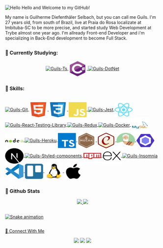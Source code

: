 <img alt="Hello" height="25" width="25" src="https://camo.githubusercontent.com/e8e7b06ecf583bc040eb60e44eb5b8e0ecc5421320a92929ce21522dbc34c891/68747470733a2f2f6d656469612e67697068792e636f6d2f6d656469612f6876524a434c467a6361737252346961377a2f67697068792e676966">     Hello and Welcome to my GitHub!

My name is Guilherme Diefenthäler Selbach, but you can call me Guils. I'm 27 years old, from south of Brazil, live at Praia do Rosa localizate at Imbituba-SC to be more precise, and started study Web Development at Trybe almost one year ago. I'm allready Front-end Developer and i'm specializing in Back-End development to become Full Stack. 


##

### :book: Currently Studying:
<div align="center">
  <a href="https://www.mongodb.com/" rel="nofollow">
    <img align="center" alt="Guils-Ts" height="50" width="60" src="https://camo.githubusercontent.com/d69527496a61f94e89fbb0f4022b15fa816f63d9b773c1ae2b6f83fb63e69d2f/68747470733a2f2f63646e2e6a7364656c6976722e6e65742f67682f64657669636f6e732f64657669636f6e2f69636f6e732f6d6f6e676f64622f6d6f6e676f64622d6f726967696e616c2d776f72646d61726b2e737667">
  </a>
  
   <a href="https://docs.microsoft.com/pt-br/dotnet/csharp/" rel="nofollow">
    <img align="center" alt="Guils-Ts" height="50" width="60" src="https://raw.githubusercontent.com/devicons/devicon/master/icons/csharp/csharp-original.svg">
  </a>
  
  <a href="https://dotnet.microsoft.com/en-us/" rel="nofollow">
    <img align="center" alt="Guils-DotNet" height="50" width="60" src="https://user-images.githubusercontent.com/42860908/106164530-120e5680-61b0-11eb-954c-969c7031ffd4.png">
  </a>
</div>

##

### :notebook: Skills:
<div style="display: inline_block"><br>
  <a href="https://git-scm.com/" rel="nofollow">
    <img align="center" alt="Guils-Git" height="50" width="60" src="https://camo.githubusercontent.com/dc9e7e657b4cd5ba7d819d1a9ce61434bd0ddbb94287d7476b186bd783b62279/68747470733a2f2f63646e2e6a7364656c6976722e6e65742f67682f64657669636f6e732f64657669636f6e2f69636f6e732f6769742f6769742d6f726967696e616c2e737667">
  </a>
  
  <a href="https://developer.mozilla.org/pt-BR/docs/Web/HTML" rel="nofollow">
    <img align="center" alt="Guils-HTML" height="50" width="60" src="https://raw.githubusercontent.com/devicons/devicon/master/icons/html5/html5-original.svg">
  </a>
  
  <a href="https://developer.mozilla.org/pt-BR/docs/Web/CSS" rel="nofollow">
    <img align="center" alt="Guils-CSS" height="50" width="60" src="https://raw.githubusercontent.com/devicons/devicon/master/icons/css3/css3-original.svg">
  </a>
  
  <a href="https://developer.mozilla.org/pt-BR/docs/Web/JavaScript" rel="nofollow">
    <img align="center" alt="Guils-Js" height="50" width="60" src="https://raw.githubusercontent.com/devicons/devicon/master/icons/javascript/javascript-plain.svg">
  </a>
  <a href="https://jestjs.io/pt-BR/" rel="nofollow">
    <img align="center" alt="Guils-Jest" height="50" width="60" src="https://camo.githubusercontent.com/fd37a0ed465d6e14411705324a0d21739377f54ab6d0ae146c68fca8777e16c7/68747470733a2f2f63646e2e6a7364656c6976722e6e65742f67682f64657669636f6e732f64657669636f6e2f69636f6e732f6a6573742f6a6573742d706c61696e2e737667">
  </a>
  <a href="https://pt-br.reactjs.org/" rel="nofollow">
    <img align="center" alt="Guils-React" height="50" width="60" src="https://raw.githubusercontent.com/devicons/devicon/master/icons/react/react-original.svg">
  </a>
  <a href="https://testing-library.com/docs/react-testing-library/intro/" rel="nofollow">
    <img align="center" alt="Guils-React-Testing-Library" height="50" width="60" src="https://camo.githubusercontent.com/aa85cea585880ae694b4fe8dde116d092b8907d6351c71fcd76f00f7586fad72/68747470733a2f2f74657374696e672d6c6962726172792e636f6d2f696d672f6f63746f7075732d313238783132382e706e67">
  </a>
  <a href="https://redux.js.org/" rel="nofollow">
    <img align="center" alt="Guils-Redux" height="50" width="60" src="https://camo.githubusercontent.com/2b6b50702c658cdfcf440cef1eb88c7e0e5a16ce0eb6ab8bc933da7697c12213/68747470733a2f2f63646e2e6a7364656c6976722e6e65742f67682f64657669636f6e732f64657669636f6e2f69636f6e732f72656475782f72656475782d6f726967696e616c2e737667">
  </a>
  <a href="https://www.docker.com/" rel="nofollow">
    <img align="center" alt="Guils-Docker" height="50" width="60" src="https://camo.githubusercontent.com/cbd55750b53c01dc18830d377c7364b01077e8a675a79d454a3f1ea549efe129/68747470733a2f2f63646e2e6a7364656c6976722e6e65742f67682f64657669636f6e732f64657669636f6e2f69636f6e732f646f636b65722f646f636b65722d6f726967696e616c2e737667">
  </a>
  <a href="https://www.mysql.com/" rel="nofollow">
    <img align="center" alt="Guils-MYSQL" height="50" width="60" src="https://raw.githubusercontent.com/matheusg18/matheusg18.github.io/main/public/icons/mysql.png">
  </a>
  <a href="https://nodejs.org/en/docs/" rel="nofollow">
    <img align="center" alt="Guils-NodeJs" height="50" width="60" src="https://raw.githubusercontent.com/matheusg18/matheusg18.github.io/main/public/icons/nodejs.png">
  </a>
  <a href="https://www.heroku.com/home/" rel="nofollow">
    <img align="center" alt="Guils-Heroku" height="50" width="60" src="https://cdn.icon-icons.com/icons2/2699/PNG/512/heroku_logo_icon_168126.png">
  </a>
  <a href="https://www.typescriptlang.org/" rel="nofollow">
      <img align="center" alt="Guils-Ts" height="50" width="60" src="https://raw.githubusercontent.com/devicons/devicon/master/icons/typescript/typescript-plain.svg">
  </a>
  <a href="https://mochajs.org/" rel="nofollow">
      <img align="center" alt="Guils-Mocha" height="50" width="60" src="https://raw.githubusercontent.com/matheusg18/matheusg18.github.io/main/public/icons/mocha.png">
  </a>
  <a href="https://www.chaijs.com/" rel="nofollow">
      <img align="center" alt="Guils-Chai" height="50" width="60" src="https://raw.githubusercontent.com/matheusg18/matheusg18.github.io/main/public/icons/chai.png">
  </a>
  <a href="https://sinonjs.org/" rel="nofollow">
      <img align="center" alt="Guils-Sinon" height="50" width="60" src="https://raw.githubusercontent.com/matheusg18/matheusg18.github.io/main/public/icons/sinon.png">
  </a>
  <a href="https://eslint.org/" rel="nofollow">
      <img align="center" alt="Guils-Eslint" height="50" width="60" src="https://raw.githubusercontent.com/devicons/devicon/1119b9f84c0290e0f0b38982099a2bd027a48bf1/icons/eslint/eslint-original.svg">
  </a>
  <a href="https://nextjs.org/" rel="nofollow">
      <img align="center" alt="Guils-Next" height="50" width="60" src="https://raw.githubusercontent.com/devicons/devicon/1119b9f84c0290e0f0b38982099a2bd027a48bf1/icons/nextjs/nextjs-original.svg">
  </a>
  <a href="https://styled-components.com/" rel="nofollow">
      <img align="center" alt="Guils-Styled-components" height="50" width="60" src="https://miro.medium.com/max/652/1*N0XV3gco7Ed4brMoxwdjVg.png">
  </a>
  <a href="https://www.npmjs.com/" rel="nofollow">
      <img align="center" alt="Guils-Npm" height="50" width="60" src="https://raw.githubusercontent.com/devicons/devicon/1119b9f84c0290e0f0b38982099a2bd027a48bf1/icons/npm/npm-original-wordmark.svg">
  </a>
  <a href="https://expressjs.com/" rel="nofollow">
      <img align="center" alt="Guils-Express" height="50" width="60" src="https://raw.githubusercontent.com/devicons/devicon/1119b9f84c0290e0f0b38982099a2bd027a48bf1/icons/express/express-original.svg">
  </a>
  <a href="https://insomnia.rest/" rel="nofollow">
      <img align="center" alt="Guils-Insomnia" height="50" width="60" src="https://user-images.githubusercontent.com/2575745/67964810-4d9a2980-fbd7-11e9-8cf7-661ded187ee6.png">
  </a>
  <a href="https://code.visualstudio.com/" rel="nofollow">
      <img align="center" alt="Guils-VSCode" height="50" width="60" src="https://raw.githubusercontent.com/devicons/devicon/1119b9f84c0290e0f0b38982099a2bd027a48bf1/icons/vscode/vscode-original.svg">
  </a>
  <a href="https://trello.com/pt-BR" rel="nofollow">
      <img align="center" alt="Guils-Trello" height="50" width="60" src="https://raw.githubusercontent.com/devicons/devicon/1119b9f84c0290e0f0b38982099a2bd027a48bf1/icons/trello/trello-plain.svg">
  </a>
  <a href="" rel="nofollow">
      <img align="center" alt="Guils-Linux" height="50" width="60" src="https://raw.githubusercontent.com/devicons/devicon/1119b9f84c0290e0f0b38982099a2bd027a48bf1/icons/linux/linux-original.svg">
  </a>
  <a href="" rel="nofollow">
      <img align="center" alt="Guils-Mac" height="50" width="60" src="https://raw.githubusercontent.com/devicons/devicon/1119b9f84c0290e0f0b38982099a2bd027a48bf1/icons/apple/apple-original.svg">
  </a>
</div>

## 

### 🌟 Github Stats
<div align="center">
  <a href="https://github.com/guilhermeselbach">
  <img height="160em" src="https://github-readme-stats.vercel.app/api?username=guilhermeselbach&show_icons=true&theme=react&include_all_commits=true&count_private=true"/>
  <img height="160em" src="https://github-readme-stats.vercel.app/api/top-langs/?username=guilhermeselbach&layout=compact&langs_count=7&theme=react"/>
</div>
  
  ##
 
  ![Snake animation](https://github.com/guilhermeselbach/guilhermeselbach/blob/output/github-contribution-grid-snake.svg)
  
  ##
  
 👥 Connect With Me
<div align="center"> 
  <a href ="https://www.instagram.com/guils_7/"><img src="https://img.shields.io/badge/Instagram-E4405F?style=for-the-badge&logo=instagram&logoColor=white"></a>
  <a href = "mailto:guils2301@gmail.com"><img src="https://img.shields.io/badge/-Gmail-%23333?style=for-the-badge&logo=gmail&logoColor=white" target="_blank"></a>
  <a href="https://www.linkedin.com/in/guilhermeselbach/" target="_blank"><img src="https://img.shields.io/badge/-LinkedIn-%230077B5?style=for-the-badge&logo=linkedin&logoColor=white" target="_blank"></a> 
  
</div>
